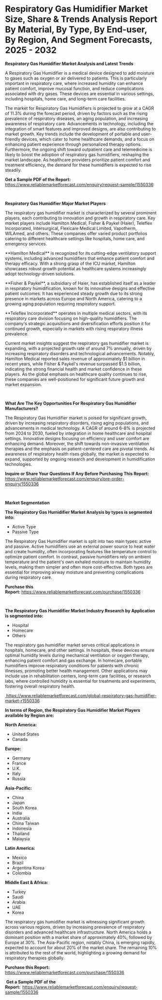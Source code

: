 <p><h1>Respiratory Gas Humidifier Market Size, Share & Trends Analysis Report By Material, By Type, By End-user, By Region, And Segment Forecasts, 2025 - 2032</h1></p><p><strong>Respiratory Gas Humidifier Market Analysis and Latest Trends</strong></p>
<p><p>A Respiratory Gas Humidifier is a medical device designed to add moisture to gases such as oxygen or air delivered to patients. This is particularly important in respiratory care, where increased humidity can enhance patient comfort, improve mucosal function, and reduce complications associated with dry gases. These devices are essential in various settings, including hospitals, home care, and long-term care facilities.</p><p>The market for Respiratory Gas Humidifiers is projected to grow at a CAGR of 11.3% during the forecast period, driven by factors such as the rising prevalence of respiratory diseases, an aging population, and increasing awareness of respiratory care. Advancements in technology, including the integration of smart features and improved designs, are also contributing to market growth. Key trends include the development of portable and user-friendly devices, which cater to home healthcare demands, and a focus on enhancing patient experience through personalized therapy options. Furthermore, the ongoing shift toward outpatient care and telemedicine is likely to boost the adoption of respiratory gas humidifiers, reshaping the market landscape. As healthcare providers prioritize patient comfort and treatment efficiency, the demand for these humidifiers is expected to rise steadily.</p></p>
<p><strong>Get a Sample PDF of the Report:&nbsp;</strong> <a href="https://www.reliablemarketforecast.com/enquiry/request-sample/1550336?utm_campaign=3223&utm_medium=2&utm_source=Github&utm_content=ia&utm_term=14042025&utm_id=respiratory-gas-humidifier">https://www.reliablemarketforecast.com/enquiry/request-sample/1550336</a></p>
<p>&nbsp;</p>
<p><strong>Respiratory Gas Humidifier Major Market Players</strong></p>
<p><p>The respiratory gas humidifier market is characterized by several prominent players, each contributing to innovation and growth in respiratory care. Key market players include Hamilton Medical, Fisher & Paykel (Haier), Teleflex Incorporated, Intersurgical, Flexicare Medical Limited, Vapotherm, WILAmed, and others. These companies offer varied product portfolios catering to different healthcare settings like hospitals, home care, and emergency services.</p><p>**Hamilton Medical** is recognized for its cutting-edge ventilatory support systems, including advanced humidifiers that enhance patient comfort and therapy efficacy. With a strong grasp of the ICU market, Hamilton showcases robust growth potential as healthcare systems increasingly adopt technology-driven solutions.</p><p>**Fisher & Paykel**, a subsidiary of Haier, has established itself as a leader in respiratory humidification, known for its innovative designs and effective patient outcomes. It has experienced steady growth due to its strong presence in markets across Europe and North America, catering to a growing aging population requiring respiratory support.</p><p>**Teleflex Incorporated** operates in multiple medical sectors, with its respiratory care division focusing on high-quality humidifiers. The company's strategic acquisitions and diversification efforts position it for continued growth, especially in markets with rising respiratory illness prevalence.</p><p>Current market insights suggest the respiratory gas humidifier market is expanding, with a projected growth rate of around 7% annually, driven by increasing respiratory disorders and technological advancements. Notably, Hamilton Medical reported sales revenue of approximately $1 billion in recent years, while Fisher & Paykel's revenue surpassed $1.5 billion, indicating the strong financial health and market confidence in these players. As the global emphasis on healthcare quality continues to rise, these companies are well-positioned for significant future growth and market expansion.</p></p>
<p>&nbsp;</p>
<p><strong>What Are The Key Opportunities For Respiratory Gas Humidifier Manufacturers?</strong></p>
<p><p>The Respiratory Gas Humidifier market is poised for significant growth, driven by increasing respiratory disorders, rising aging populations, and advancements in medical technology. A CAGR of around 6-8% is projected from 2024 to 2030, fueled by integration in home healthcare and hospital settings. Innovative designs focusing on efficiency and user comfort are enhancing demand. Moreover, the shift towards non-invasive ventilation therapies and the emphasis on patient-centered care are pivotal trends. As awareness of respiratory health rises globally, the market is expected to expand, supported by ongoing research and development in humidification technologies.</p></p>
<p><strong>Inquire or Share Your Questions If Any Before Purchasing This Report:</strong> <a href="https://www.reliablemarketforecast.com/enquiry/pre-order-enquiry/1550336?utm_campaign=3223&utm_medium=2&utm_source=Github&utm_content=ia&utm_term=14042025&utm_id=respiratory-gas-humidifier">https://www.reliablemarketforecast.com/enquiry/pre-order-enquiry/1550336</a></p>
<p>&nbsp;</p>
<p><strong>Market Segmentation</strong></p>
<p><strong>The Respiratory Gas Humidifier Market Analysis by types is segmented into:</strong></p>
<p><ul><li>Active Type</li><li>Passive Type</li></ul></p>
<p><p>The Respiratory Gas Humidifier market is split into two main types: active and passive. Active humidifiers use an external power source to heat water and create humidity, often incorporating features like temperature control to optimize patient comfort. In contrast, passive humidifiers rely on ambient temperature and the patient's own exhaled moisture to maintain humidity levels, making them simpler and often more cost-effective. Both types are essential for improving airway moisture and preventing complications during respiratory care.</p></p>
<p><strong>Purchase this Report:&nbsp;</strong><a href="https://www.reliablemarketforecast.com/purchase/1550336?utm_campaign=3223&utm_medium=2&utm_source=Github&utm_content=ia&utm_term=14042025&utm_id=respiratory-gas-humidifier">https://www.reliablemarketforecast.com/purchase/1550336</a></p>
<p>&nbsp;</p>
<p><strong>The Respiratory Gas Humidifier Market Industry Research by Application is segmented into:</strong></p>
<p><ul><li>Hospital</li><li>Homecare</li><li>Others</li></ul></p>
<p><p>The respiratory gas humidifier market serves critical applications in hospitals, homecare, and other settings. In hospitals, these devices ensure optimal humidity levels during mechanical ventilation or oxygen therapy, enhancing patient comfort and gas exchange. In homecare, portable humidifiers improve respiratory conditions for patients with chronic illnesses, promoting better health management. Other applications may include use in rehabilitation centers, long-term care facilities, or research labs, where controlled humidity is essential for treatments and experiments, fostering overall respiratory health.</p></p>
<p><a href="https://www.reliablemarketforecast.com/global-respiratory-gas-humidifier-market-r1550336?utm_campaign=3223&utm_medium=2&utm_source=Github&utm_content=ia&utm_term=14042025&utm_id=respiratory-gas-humidifier">&nbsp;https://www.reliablemarketforecast.com/global-respiratory-gas-humidifier-market-r1550336</a></p>
<p><strong>In terms of Region, the Respiratory Gas Humidifier Market Players available by Region are:</strong></p>
<p>
    <p> <strong> North America: </strong>
        <ul>
            <li>United States</li>
            <li>Canada</li>
        </ul>
        </p> 
    <p> <strong> Europe: </strong>
        <ul>
            <li>Germany</li>
            <li>France</li>
            <li>U.K.</li>
            <li>Italy</li>
            <li>Russia</li>
        </ul>
        </p> 
    <p> <strong> Asia-Pacific: </strong>
        <ul>
            <li>China</li>
            <li>Japan</li>
            <li>South Korea</li>
            <li>India</li>
            <li>Australia</li>
            <li>China Taiwan</li>
            <li>Indonesia</li>
            <li>Thailand</li>
            <li>Malaysia</li>
        </ul>
        </p> 
    <p> <strong> Latin America: </strong>
        <ul>
            <li>Mexico</li>
            <li>Brazil</li>
            <li>Argentina Korea</li>
            <li>Colombia</li>
        </ul>
        </p> 
    <p> <strong> Middle East & Africa: </strong>
        <ul>
            <li>Turkey</li>
            <li>Saudi</li>
            <li>Arabia</li>
            <li>UAE</li>
            <li>Korea</li>
        </ul>
    </p>
    </p>
<p><p>The respiratory gas humidifier market is witnessing significant growth across various regions, driven by increasing prevalence of respiratory disorders and advanced healthcare infrastructure. North America holds a dominant position with a market share of approximately 40%, followed by Europe at 30%. The Asia-Pacific region, notably China, is emerging rapidly, expected to account for about 20% of the market share. The remaining 10% is attributed to the rest of the world, highlighting a growing demand for respiratory therapies globally.</p></p>
<p><strong>Purchase this Report: </strong><a href="https://www.reliablemarketforecast.com/purchase/1550336?utm_campaign=3223&utm_medium=2&utm_source=Github&utm_content=ia&utm_term=14042025&utm_id=respiratory-gas-humidifier">https://www.reliablemarketforecast.com/purchase/1550336</a></p>
<p>&nbsp;<strong>Get a Sample PDF of the Report:&nbsp;&nbsp;</strong><a href="https://www.reliablemarketforecast.com/enquiry/request-sample/1550336?utm_campaign=3223&utm_medium=2&utm_source=Github&utm_content=ia&utm_term=14042025&utm_id=respiratory-gas-humidifier">https://www.reliablemarketforecast.com/enquiry/request-sample/1550336</a></p>
<p><strong></strong></p>
<p><p></p><p></p><p></p></p>